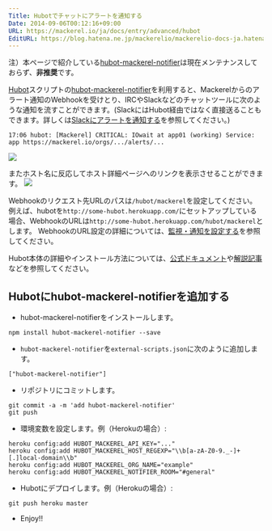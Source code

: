 ```yaml
---
Title: Hubotでチャットにアラートを通知する
Date: 2014-09-06T00:12:16+09:00
URL: https://mackerel.io/ja/docs/entry/advanced/hubot
EditURL: https://blog.hatena.ne.jp/mackerelio/mackerelio-docs-ja.hatenablog.mackerel.io/atom/entry/12921228815732107358
---
```


注）本ページで紹介している[hubot-mackerel-notifier][]は現在メンテナンスしておらず、**非推奨**です。

[Hubot][]スクリプトの[hubot-mackerel-notifier][]を利用すると、Mackerelからのアラート通知のWebhookを受けとり、IRCやSlackなどのチャットツールに次のような通知を流すことができます。(SlackにはHubot経由ではなく直接送ることもできます。詳しくは[Slackにアラートを通知する](https://mackerel.io/ja/docs/entry/howto/alerts/slack)を参照してください。)

```
17:06 hubot: [Mackerel] CRITICAL: IOwait at app01 (working) Service: app https://mackerel.io/orgs/.../alerts/...
```
![](https://cdn-ak.f.st-hatena.com/images/fotolife/m/mackerelio/20140915/20140915165010.png?1410767426)

またホスト名に反応してホスト詳細ページへのリンクを表示させることができます。
![](https://cdn-ak.f.st-hatena.com/images/fotolife/m/mackerelio/20140915/20140915165009.png?1410767427)

Webhookのリクエスト先URLのパスは`/hubot/mackerel`を設定してください。例えば、hubotを`http://some-hubot.herokuapp.com/`にセットアップしている場合、WebhookのURLは`http://some-hubot.herokuapp.com/hubot/mackerel`とします。
WebhookのURL設定の詳細については、[監視・通知を設定する][]を参照してください。

Hubot本体の詳細やインストール方法については、[公式ドキュメント][]や[解説記事][]などを参照してください。

## Hubotにhubot-mackerel-notifierを追加する

* hubot-mackerel-notifierをインストールします。
```
npm install hubot-mackerel-notifier --save
```

* `hubot-mackerel-notifier`を`external-scripts.json`に次のように追加します。
```
["hubot-mackerel-notifier"]
```

* リポジトリにコミットします。
```
git commit -a -m 'add hubot-mackerel-notifier'
git push
```

* 環境変数を設定します。例（Herokuの場合）:
```
heroku config:add HUBOT_MACKEREL_API_KEY="..."
heroku config:add HUBOT_MACKEREL_HOST_REGEXP="\\b[a-zA-Z0-9._-]+[.]local-domain\\b"
heroku config:add HUBOT_MACKEREL_ORG_NAME="example"
heroku config:add HUBOT_MACKEREL_NOTIFIER_ROOM="#general"
```

* Hubotにデプロイします。例（Herokuの場合）:
```
git push heroku master
```

[Hubot]: https://hubot.github.com/
[hubot-mackerel-notifier]: https://github.com/mackerelio/hubot-mackerel-notifier
[監視・通知を設定する]: https://mackerel.io/ja/docs/entry/howto/alerts
[公式ドキュメント]: https://github.com/github/hubot/tree/master/docs
[解説記事]: http://gihyo.jp/dev/serial/01/hubot/0001

* Enjoy!!
